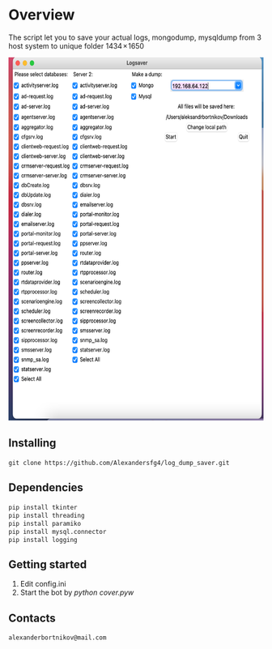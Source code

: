 # Overview

The script let you to save your actual logs, mongodump, mysqldump from 3 host system to unique folder 1434 × 1650

<img src="https://github.com/Alexandersfg4/pictures/blob/master/Screenshot%202020-11-24%20at%2021.33.35.png" height="717" width="825">

## Installing
```
git clone https://github.com/Alexandersfg4/log_dump_saver.git
```

## Dependencies

```
pip install tkinter
pip install threading
pip install paramiko
pip install mysql.connector
pip install logging
```

## Getting started
1. Edit config.ini
1. Start the bot by *python cover.pyw*

## Contacts
```
alexanderbortnikov@mail.com
```
